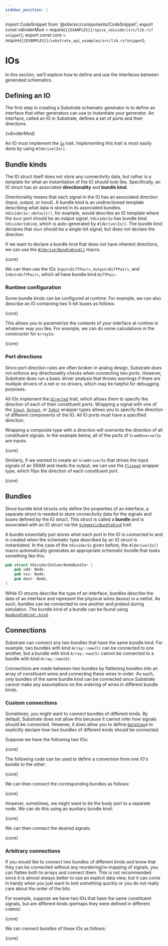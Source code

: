```yaml
---
sidebar_position: 1
---
```


import CodeSnippet from '@site/src/components/CodeSnippet';
export const vdividerMod = require(`{{EXAMPLES}}/spice_vdivider/src/lib.rs?snippet`);
export const core = require(`{{EXAMPLES}}/substrate_api_examples/src/lib.rs?snippet`);

# IOs

In this section, we'll explore how to define and use the interfaces between generated schematics.

## Defining an IO

The first step in creating a Substrate schematic generator is to define an interface that other generators can use to instantiate your generator. An interface, called an IO in Substrate, defines a set of ports and their directions.

<CodeSnippet language="rust" snippet="vdivider-io">{vdividerMod}</CodeSnippet>

An IO must implement the [`Io`] trait. Implementing this trait is most easily done by using `#[derive(Io)]`.

## Bundle kinds

The IO struct itself does not store any connectivity data, but rather is a template for what an instantiation of the IO should look like. Specifically, an IO struct has an associated **directionality** and **bundle kind**.

Directionality means that each signal in the IO has an associated direction (input, output, or inout). A bundle kind is an undirectioned template describing what data is stored in its associated bundles.
`VdividerIo::default()`, for example, would describe an IO template where the `dout` port should be an output signal. `VdividerIo` has bundle kind `VdividerIoKind`, which is
auto-generated by `#[derive(Io)]`. The bundle kind declares that `dout` should be a single-bit signal, but does not declare the direction.

If we want to declare a bundle kind that does not have inherent directions, we can use the [`#[derive(BundleKind)]`]({{API}}/substrate/types/derive.BundleKind.html) macro.

<CodeSnippet language="rust" snippet="diff-pair">{core}</CodeSnippet>

We can then use the IOs `Input<DiffPair>`, `Output<DiffPair>`, and `InOut<DiffPair>`, which all have bundle kind `DiffPair`.

### Runtime configuration

Some bundle kinds can be configured at runtime. For example, we can also describe an IO containing two 5-bit buses as follows:

<CodeSnippet language="rust" snippet="array-io">{core}</CodeSnippet>

This allows you to parametrize the contents of your interface at runtime in whatever way you like. For example, we can do some calculations in the constructor for `ArrayIo`:

<CodeSnippet language="rust" snippet="array-io-constructor">{core}</CodeSnippet>

### Port directions

Since port direction rules are often broken in analog design, Substrate does not enforce any directionality checks when connecting two ports. However, Substrate does run a basic driver analysis that throws warnings if there are multiple drivers of a net or no drivers, which may be helpful for debugging purposes.

All IOs implement the [`Directed`] trait,
which allows them to specify the direction of each of their constituent ports.
Wrapping a signal with one of the
[`Input`],
[`Output`], or
[`InOut`] wrapper types allows you to specify the direction of different components of the IO.
All IO ports must have a specified direction.

Wrapping a composite type with a direction will overwrite the direction of all constituent signals.
In the example below, all of the ports of `SramObserverIo` are inputs.

<CodeSnippet language="rust" snippet="sram-io">{core}</CodeSnippet>

Similarly, if we wanted to create an `SramDriverIo` that drives the input signals of an SRAM and
reads the output, we can use the [`Flipped`] wrapper type, which flips the
direction of each constituent port.

<CodeSnippet language="rust" snippet="sram-driver-io">{core}</CodeSnippet>

## Bundles

Since bundle kind structs only define the properties of an interface, a separate struct is needed to store
connectivity data for the signals and buses defined by the IO struct. This struct is called a
**bundle** and is associated with an IO struct via the
[`SchematicBundleKind`] trait.

A bundle essentially just stores what each port in the IO is connected to and is created when the schematic type described by an IO struct is instantiated. In the case of the `VdividerIo` given before, the `#[derive(Io)]` macro automatically generates an appropriate schematic bundle
that looks something like this:

```rust
pub struct VdividerIoView<NodeBundle> {
    pub vdd: Node,
    pub vss: Node,
    pub dout: Node,
}
```

While IO structs describe the type of an interface, bundles describe the data of an interface and represent the physical wires (`Node`s) in a netlist. As such, bundles can be connected to one another and probed during simulation.
The bundle kind of a bundle can be found using [`HasBundleKind::kind`].

## Connections

Substrate can connect any two bundles that have the same bundle kind. For example, two bundles with
kind `Array::new(5)` can be connected to one another, but a bundle with kind `Array::new(5)` cannot
be connected to a bundle with kind `Array::new(6)`.

Connections are made between two bundles by flattening bundles into an array of
constituent wires and connecting these wires in order. As such, only bundles of the same
bundle kind can be connected since Substrate cannot make any assumptions
on the ordering of wires in different bundle kinds.

### Custom connections

Sometimes, you might want to connect bundles of different kinds. By default, Substrate does not allow this
because it cannot infer how signals should be connected.
However, it does allow you to define [`DataView`]s to explicitly declare how two bundles of different kinds
should be connected.

Suppose we have the following two IOs:

<CodeSnippet language="rust" snippet="mos-io">{core}</CodeSnippet>

The following code can be used to define a conversion from one IO's bundle to the other:

<CodeSnippet language="rust" snippet="mos-io-data-view">{core}</CodeSnippet>

We can then connect the corresponding bundles as follows:

<CodeSnippet language="rust" snippet="connect-data-views">{core}</CodeSnippet>

However, sometimes, we might want to tie the body port to a separate node. We can do
this using an auxiliary bundle kind:

<CodeSnippet language="rust" snippet="mos-io-data-view-advanced">{core}</CodeSnippet>

We can then connect the desired signals:

<CodeSnippet language="rust" snippet="connect-data-views-advanced">{core}</CodeSnippet>

### Arbitrary connections

If you would like to connect two bundles of different kinds and know that they can be connected
without any reordering/re-mapping of signals, you can flatten both to arrays and connect them.
This is not recommended since it is almost always better to use an explicit data view, but
it can come in handy when you just want to test something quickly or
you do not really care about the order of the bits.

For example, suppose we have two IOs that have the same constituent signals, but are
different kinds (perhaps they were defined in different crates):

<CodeSnippet language="rust" snippet="arbitrary-connect-ios">{core}</CodeSnippet>

We can connect bundles of these IOs as follows:

<CodeSnippet language="rust" snippet="arbitrary-connect">{core}</CodeSnippet>

[`Io`]: {{API}}/substrate/types/trait.Io.html
[`Directed`]: {{API}}/substrate/types/trait.Directed.html
[`Input`]: {{API}}/substrate/types/struct.Input.html
[`Output`]: {{API}}/substrate/types/struct.Input.html
[`InOut`]: {{API}}/substrate/types/struct.In.html
[`Flipped`]: {{API}}/substrate/types/struct.Flipped.html
[`SchematicBundleKind`]: {{API}}/substrate/types/schematic/trait.SchematicBundleKind.html
[`Connect`]: {{API}}/substrate/types/trait.Connect.html
[`DataView`]: {{API}}/substrate/types/schematic/trait.DataView.html
[`HasBundleKind::kind`]: {{API}}/substrate/types/trait.HasBundleKind.html#tymethod.kind
